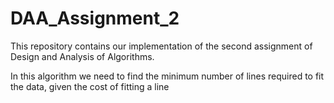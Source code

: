 # DAA_Assignment_2
This repository contains our implementation of the second assignment of Design and Analysis of Algorithms.

In this algorithm we need to find the minimum number of lines required to fit the data, given the cost of fitting a line
